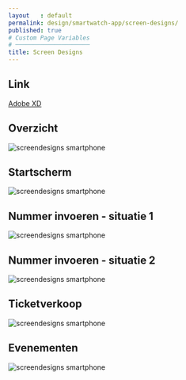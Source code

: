 ```yaml
---
layout   : default
permalink: design/smartwatch-app/screen-designs/
published: true
# Custom Page Variables
# ─────────────────────
title: Screen Designs
---
```

Link
----
<a href="https://xd.adobe.com/view/dc4441f3-a651-406a-495f-46ca5a8d3e48-aa75/" TARGET="_blank"> Adobe XD</a>

Overzicht
---------

<img src="../../../images/screendesigns_smartwatch_overview.png" alt="screendesigns smartphone" class="image_screendesigns_smartphone">


Startscherm
-----------

<img src="../../../images/screendesigns_smartwatch1.png" alt="screendesigns smartphone" class="image_screendesigns_smartphone">


Nummer invoeren - situatie 1
----------------------------

<img src="../../../images/screendesigns_smartwatch2.png" alt="screendesigns smartphone" class="image_screendesigns_smartphone">


Nummer invoeren - situatie 2
----------------------------

<img src="../../../images/screendesigns_smartwatch3.png" alt="screendesigns smartphone" class="image_screendesigns_smartphone">


Ticketverkoop
-------------

<img src="../../../images/screendesigns_smartwatch4.png" alt="screendesigns smartphone" class="image_screendesigns_smartphone">


Evenementen
-----------

<img src="../../../images/screendesigns_smartwatch5.png" alt="screendesigns smartphone" class="image_screendesigns_smartphone">
